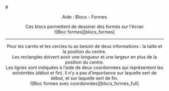 #<center>Aide : Blocs - Formes</center>

<center>Ces blocs permettent de dessiner des formes sur l'écran</center>

<center>![Bloc formes][blocs_formes]</center>

***

<center>Pour les carrés et les cercles tu as besoin de deux informations : la taille et la position du centre.</center>

<center>Les rectangles doivent avoir une longueur et une largeur en plus de la position du centre.</center>

<center>Les lignes sont indiquées à l’aide de deux coordonnées qui représentent les extrémités (début et fin). Il n’y a pas d’importance sur laquelle sert de début, et sur laquelle sert de fin.</center>

<center>![Bloc formes avec coordonnées][blocs_formes_full]</center>

[blocs_formes]: img/blocs_formes.png
[blocs_formes_full]: img/blocs_formes_full.png
